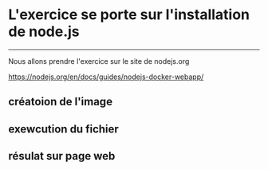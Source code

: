 # L'exercice se porte sur l'installation de node.js
---------------------------------------------------------------------
Nous allons prendre l'exercice sur le site de nodejs.org

https://nodejs.org/en/docs/guides/nodejs-docker-webapp/


## créatoion de l'image



## exewcution du fichier



## résulat sur page web


